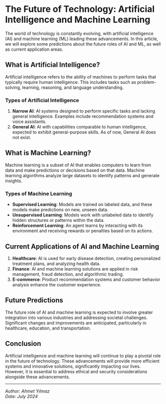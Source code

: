 # The Future of Technology: Artificial Intelligence and Machine Learning

The world of technology is constantly evolving, with artificial intelligence (AI) and machine learning (ML) leading these advancements. In this article, we will explore some predictions about the future roles of AI and ML, as well as current application areas.

## What is Artificial Intelligence?

Artificial intelligence refers to the ability of machines to perform tasks that typically require human intelligence. This includes tasks such as problem-solving, learning, reasoning, and language understanding.

### Types of Artificial Intelligence

1. **Narrow AI**: AI systems designed to perform specific tasks and lacking general intelligence. Examples include recommendation systems and voice assistants.
2. **General AI**: AI with capabilities comparable to human intelligence, expected to exhibit general-purpose skills. As of now, General AI does not exist.

## What is Machine Learning?

Machine learning is a subset of AI that enables computers to learn from data and make predictions or decisions based on that data. Machine learning algorithms analyze large datasets to identify patterns and generate insights.

### Types of Machine Learning

- **Supervised Learning**: Models are trained on labeled data, and these models make predictions on new, unseen data.
- **Unsupervised Learning**: Models work with unlabeled data to identify hidden structures or patterns within the data.
- **Reinforcement Learning**: An agent learns by interacting with its environment and receiving rewards or penalties based on its actions.

## Current Applications of AI and Machine Learning

1. **Healthcare**: AI is used for early disease detection, creating personalized treatment plans, and analyzing health data.
2. **Finance**: AI and machine learning solutions are applied in risk management, fraud detection, and algorithmic trading.
3. **E-commerce**: Product recommendation systems and customer behavior analysis enhance the customer experience.

## Future Predictions

The future role of AI and machine learning is expected to involve greater integration into various industries and addressing societal challenges. Significant changes and improvements are anticipated, particularly in healthcare, education, and transportation.

## Conclusion

Artificial intelligence and machine learning will continue to play a pivotal role in the future of technology. These advancements will provide more efficient systems and innovative solutions, significantly impacting our lives. However, it is essential to address ethical and security considerations alongside these advancements.

---

*Author: Ahmet Yılmaz*  
*Date: July 2024*
